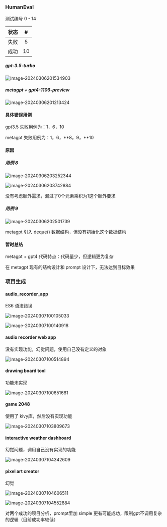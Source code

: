 ### HumanEval

测试编号 0 - 14

| 状态 |  #   |
| :--: | :--: |
| 失败 |  5   |
| 成功 |  10  |

##### gpt-3.5-turbo

![image-20240306201534903](https://gitee.com/fancy_R/picgo-picture/raw/master/img/image-20240306201534903.png)

##### metagpt + gpt4-1106-preview

![image-20240306201213424](https://gitee.com/fancy_R/picgo-picture/raw/master/img/image-20240306201213424.png)

#### 具体错误用例

gpt3.5 失败用例为：1，6，10

metagpt 失败用例为：1，6，**8，9，**10

#### 原因

##### 用例 8

![image-20240306203252344](https://gitee.com/fancy_R/picgo-picture/raw/master/img/image-20240306203252344.png)

![image-20240306203742884](https://gitee.com/fancy_R/picgo-picture/raw/master/img/image-20240306203742884.png)

没有考虑额外需求，漏过了0个元素乘积为1这个额外要求

##### 用例 9

![image-20240306202501739](https://gitee.com/fancy_R/picgo-picture/raw/master/img/image-20240306202501739.png)

metagpt 引入 deque() 数据结构，但没有初始化这个数据结构

#### 暂时总结

metagpt + gpt4 代码特点：代码量少，但逻辑更为复杂

在 metagpt 现有的结构设计和 prompt 设计下，无法达到目标效果



### 项目生成

#### audio_recorder_app

ES6 语法错误

![image-20240307100105033](https://gitee.com/fancy_R/picgo-picture/raw/master/img/image-20240307100105033.png)

![image-20240307100140918](https://gitee.com/fancy_R/picgo-picture/raw/master/img/image-20240307100140918.png)

#### audio recorder web app

没有实现功能，幻觉问题，使用自己没有定义的对象

![image-20240307100514894](https://gitee.com/fancy_R/picgo-picture/raw/master/img/image-20240307100514894.png)

#### drawing board tool

功能未实现

![image-20240307100651681](https://gitee.com/fancy_R/picgo-picture/raw/master/img/image-20240307100651681.png)

#### game 2048

使用了 kivy库，然后没有实现功能

![image-20240307103809673](https://gitee.com/fancy_R/picgo-picture/raw/master/img/image-20240307103809673.png)

#### interactive weather dashboard

幻觉问题，调用自己没有实现的功能

![image-20240307104342609](https://gitee.com/fancy_R/picgo-picture/raw/master/img/image-20240307104342609.png)

#### pixel art creator

幻觉

![image-20240307104606511](https://gitee.com/fancy_R/picgo-picture/raw/master/img/image-20240307104606511.png)

![image-20240307104552884](https://gitee.com/fancy_R/picgo-picture/raw/master/img/image-20240307104552884.png)

对两个成功的项目分析，prompt里加 simple 更有可能成功，限制gpt不调用复杂的逻辑（目前成功率较低）
